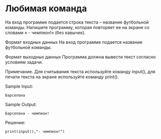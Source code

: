 # Любимая команда

На вход программе подается строка текста – название футбольной команды. Напишите программу, которая повторяет ее на экране со словами « - чемпион!» (без кавычек).

Формат входных данных
На вход программе подается название футбольной команды.

Формат выходных данных
Программа должна вывести текст согласно условиям задачи.

Примечание. Для считывания текста используйте команду input(), для печати текста на экране используйте команду print().

Sample Input:
```
Барселона
```

Sample Output:
```
Барселона - чемпион!
```

Решение:
```
print(input(),"- чемпион!")
```
